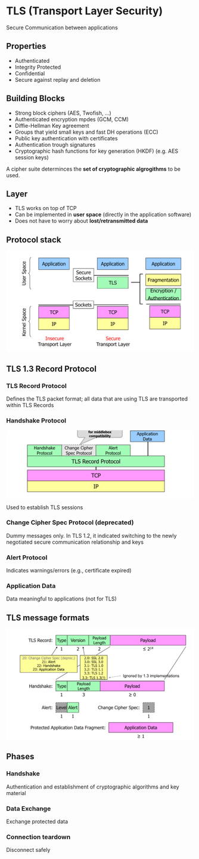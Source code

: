 # TLS (Transport Layer Security)

Secure Communication between applications

## Properties

- Authenticated
- Integrity Protected
- Confidential
- Secure against replay and deletion

## Building Blocks

- Strong block ciphers (AES, Twofish, ...)
- Authenticated encryption mpdes (GCM, CCM)
- Diffie-Hellman Key agreement
- Groups that yield small keys and fast DH operations (ECC)
- Public key authentication with certificates
- Authentication trough signatures
- Cryptographic hash functions for key generation (HKDF) (e.g. AES session keys)

A cipher suite determinces the **set of cryptographic algrogithms** to be used.

## Layer

- TLS works on top of TCP
- Can be implemented in **user space** (directly in the application software)
- Does not have to worry about **lost/retransmitted data**

## Protocol stack

![](images/TLS/Screenshot%202023-10-13%20102144.png)

## TLS 1.3 Record Protocol

### TLS Record Protocol

Defines the TLS packet format; all data that are using TLS are transported within TLS Records

### Handshake Protocol

![](images/TLS/Screenshot%202023-10-13%20102513.png)

Used to establish TLS sessions

### Change Cipher Spec Protocol (deprecated)

Dummy messages only. In TLS 1.2, it indicated switching to the newly negotiated secure communication relationship and keys

### Alert Protocol

Indicates warnings/errors (e.g., certificate expired)

### Application Data

Data meaningful to applications (not for TLS)

## TLS message formats

![](images/TLS/Screenshot%202023-10-13%20102640.png)

## Phases

### Handshake

Authentication and establishment of cryptographic algorithms and key material

### Data Exchange

Exchange protected data

### Connection teardown

Disconnect safely